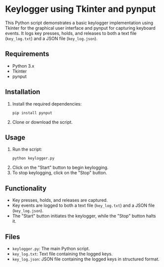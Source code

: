 # Keylogger using Tkinter and pynput

This Python script demonstrates a basic keylogger implementation using Tkinter for the graphical user interface and pynput for capturing keyboard events. It logs key presses, holds, and releases to both a text file (`key_log.txt`) and a JSON file (`key_log.json`).

## Requirements
- Python 3.x
- Tkinter
- pynput

## Installation
1. Install the required dependencies:
    ```
    pip install pynput
    ```
2. Clone or download the script.

## Usage
1. Run the script:
    ```
    python keylogger.py
    ```
2. Click on the "Start" button to begin keylogging.
3. To stop keylogging, click on the "Stop" button.

## Functionality
- Key presses, holds, and releases are captured.
- Key events are logged to both a text file (`key_log.txt`) and a JSON file (`key_log.json`).
- The "Start" button initiates the keylogger, while the "Stop" button halts it.

## Files
- `keylogger.py`: The main Python script.
- `key_log.txt`: Text file containing the logged keys.
- `key_log.json`: JSON file containing the logged keys in structured format.
